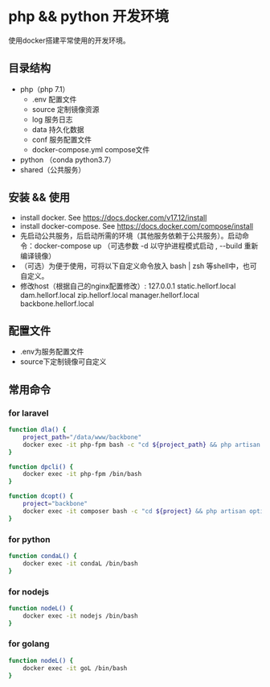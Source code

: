 php && python 开发环境
===========
使用docker搭建平常使用的开发环境。

## 目录结构
- php（php 7.1）
  - .env 配置文件
  - source 定制镜像资源
  - log 服务日志
  - data 持久化数据
  - conf 服务配置文件
  - docker-compose.yml compose文件
- python （conda python3.7）
- shared（公共服务）

## 安装 && 使用
- install docker. See https://docs.docker.com/v17.12/install
- install docker-compose. See https://docs.docker.com/compose/install
- 先启动公共服务，后启动所需的环境（其他服务依赖于公共服务）。启动命令：docker-compose up （可选参数 -d 以守护进程模式启动 , --build 重新编译镜像）
- （可选）为便于使用，可将以下自定义命令放入 bash | zsh 等shell中，也可自定义。
- 修改host（根据自己的nginx配置修改）: 127.0.0.1 static.hellorf.local dam.hellorf.local zip.hellorf.local manager.hellorf.local backbone.hellorf.local

## 配置文件
- .env为服务配置文件
- source下定制镜像可自定义

## 常用命令

### for laravel
```bash
function dla() {
    project_path="/data/www/backbone"
    docker exec -it php-fpm bash -c "cd ${project_path} && php artisan ${1}"
}

function dpcli() {
    docker exec -it php-fpm /bin/bash
}

function dcopt() {
    project="backbone"
    docker exec -it composer bash -c "cd ${project} && php artisan optimize"
}
```
### for python
```bash
function condaL() {
    docker exec -it condaL /bin/bash
}
```
### for nodejs
```bash
function nodeL() {
    docker exec -it nodejs /bin/bash
}
```
### for golang
```bash
function nodeL() {
    docker exec -it goL /bin/bash
}
```
